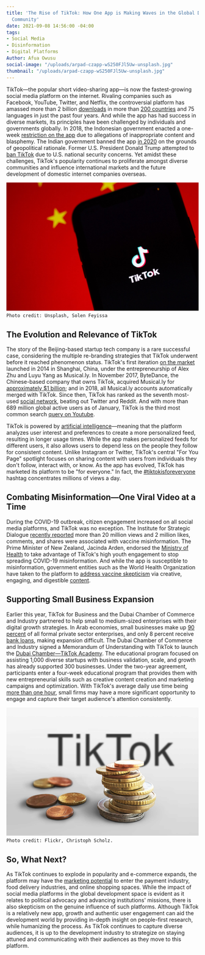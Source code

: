 ```yaml
---
title: 'The Rise of TikTok: How One App is Making Waves in the Global Development
  Community'
date: 2021-09-08 14:56:00 -04:00
tags:
- Social Media
- Disinformation
- Digital Platforms
Author: Afua Owusu
social-image: "/uploads/arpad-czapp-wS250FJl5Uw-unsplash.jpg"
thumbnail: "/uploads/arpad-czapp-wS250FJl5Uw-unsplash.jpg"
---
```


TikTok—the popular short video-sharing app—is now the fastest-growing social media platform on the internet. Rivaling companies such as Facebook, YouTube, Twitter, and Netflix, the controversial platform has amassed more than 2 billion [downloads](https://sensortower.com/blog/tiktok-downloads-2-billion) in more than [200 countries](https://blog.hootsuite.com/tiktok-stats/) and 75 languages in just the past four years. And while the app has had success in diverse markets, its principles have been challenged by individuals and governments globally. In 2018, the Indonesian government enacted a one-week [restriction on the app](https://www.reuters.com/article/us-indonesia-bytedance-ban/indonesia-bans-chinese-video-app-tik-tok-for-inappropriate-content-idUSKBN1JU0K8) due to allegations of inappropriate content and blasphemy. The Indian government banned the app [in 2020](https://www.npr.org/2021/01/15/957371287/a-look-at-the-fallout-of-tiktok-ban-in-india) on the grounds of geopolitical rationale. Former U.S. President Donald Trump attempted to [ban TikTok](https://www.brookings.edu/blog/up-front/2020/08/07/why-is-the-trump-administration-banning-tiktok-and-wechat/) due to U.S. national security concerns. Yet amidst these challenges, TikTok's popularity continues to proliferate amongst diverse communities and influence international markets and the future development of domestic internet companies overseas.

![solen-feyissa-QKEeVYu0d7U-unsplash (1).jpg](/uploads/solen-feyissa-QKEeVYu0d7U-unsplash%20(1).jpg)\
`Photo credit: Unsplash, Solen Feyissa`

<!--more-->

## The Evolution and Relevance of TikTok

The story of the Beijing-based startup tech company is a rare successful case, considering the multiple re-branding strategies that TikTok underwent before it reached phenomenon status. TikTok's first iteration [on the market](https://www.vox.com/culture/2018/12/10/18129126/tiktok-app-musically-meme-cringe) launched in 2014 in Shanghai, China, under the entrepreneurship of Alex Zhu and Luyu Yang as Musical.ly. In November 2017, ByteDance, the Chinese-based company that owns TikTok, acquired Musical.ly for [approximately $1 billion](https://www.vox.com/culture/2018/12/10/18129126/tiktok-app-musically-meme-cringe); and in 2018, all Musical.ly accounts automatically merged with TikTok. Since then, TikTok has ranked as the seventh most-used [social network](https://www.hootsuite.com/pages/digital-trends-2021), beating out Twitter and Reddit. And with more than 689 million global active users as of January, TikTok is the third most common search [query on Youtube](https://www.hootsuite.com/pages/digital-trends-2021).

TikTok is powered by [artificial intelligence](https://towardsdatascience.com/why-tiktok-made-its-user-so-obsessive-the-ai-algorithm-that-got-you-hooked-7895bb1ab423)—meaning that the platform analyzes user interest and preferences to create a more personalized feed, resulting in longer usage times. While the app makes personalized feeds for different users, it also allows users to depend less on the people they follow for consistent content. Unlike Instagram or Twitter, TikTok's central "For You Page" spotlight focuses on sharing content with users from individuals they don't follow, interact with, or know. As the app has evolved, TikTok has marketed its platform to be "for everyone." In fact, the [#tiktokisforeveryone](https://www.tiktok.com/discover/tiktok-is-for-everyone?lang=en) hashtag concentrates millions of views a day.

## Combating Misinformation—One Viral Video at a Time

During the COVID-19 outbreak, citizen engagement increased on all social media platforms, and TikTok was no exception. The Institute for Strategic Dialogue [recently reported](https://www.isdglobal.org/digital_dispatches/how-tiktok-sounds-are-used-to-fuel-anti-vaccine-fears/) more than 20 million views and 2 million likes, comments, and shares were associated with vaccine misinformation. The Prime Minister of New Zealand, Jacinda Arden, endorsed the [Ministry of Health](https://www.newshub.co.nz/home/politics/2021/03/jacinda-ardern-used-tinder-to-advertise-in-2014-now-she-s-endorsing-tiktok-for-covid-19-messaging.html) to take advantage of TikTok's high youth engagement to stop spreading COVID-19 misinformation. And while the app is susceptible to misinformation, government entities such as the World Health Organization have taken to the platform to [address vaccine skepticism](https://newsroom.tiktok.com/en-us/supporting-vaccine-education-on-tiktok) via creative, engaging, and digestible [content](https://www.tiktok.com/@who/video/6959593740109352198?lang=en&is_copy_url=1&is_from_webapp=v1).

## Supporting Small Business Expansion

Earlier this year, TikTok for Business and the Dubai Chamber of Commerce and Industry partnered to help small to medium-sized enterprises with their digital growth strategies. In Arab economies, small businesses make up [90 percent](https://www.zawya.com/mena/en/press-releases/story/Dubai_Chamber_and_TikTok_help_over_280_startups_and_SMEs_strengthen_their_digital_growth_strategies_goals-ZAWYA20210824083110/) of all formal private sector enterprises, and only 8 percent receive [bank loans](https://www.weforum.org/agenda/2017/05/Middle-East-and-north-Africa-arab-start-ups), making expansion difficult. The Dubai Chamber of Commerce and Industry signed a Memorandum of Understanding with TikTok to launch the [Dubai Chamber—TikTok Academy](https://www.zawya.com/mena/en/press-releases/story/Dubai_Chamber_and_TikTok_help_over_280_startups_and_SMEs_strengthen_their_digital_growth_strategies_goals-ZAWYA20210824083110/). The educational program focused on assisting 1,000 diverse startups with business validation, scale, and growth has already supported 300 businesses. Under the two-year agreement, participants enter a four-week educational program that provides them with new entrepreneurial skills such as creative content creation and marketing campaigns and optimization. With TikTok's average daily use time being [more than one hour](https://digital.hbs.edu/platform-digit/submission/tik-tok-using-ai-to-take-over-the-world/), small firms may have a more significant opportunity to engage and capture their target audience's attention consistently.

![33595729488_a7f846400d_o.jpg](/uploads/33595729488_a7f846400d_o.jpg)`Photo credit: Flickr, Christoph Scholz.`

## So, What Next?

As TikTok continues to explode in popularity and e-commerce expands, the platform may have the [marketing potential](https://digital.hbs.edu/platform-digit/submission/tik-tok-using-ai-to-take-over-the-world/) to enter the payment industry, food delivery industries, and online shopping spaces. While the impact of social media platforms in the global development space is evident as it relates to political advocacy and advancing institutions' missions, there is also skepticism on the genuine influence of such platforms. Although TikTok is a relatively new app, growth and authentic user engagement can aid the development world by providing in-depth insight on people-first research, while humanizing the process. As TikTok continues to capture diverse audiences, it is up to the development industry to strategize on staying attuned and communicating with their audiences as they move to this platform.
